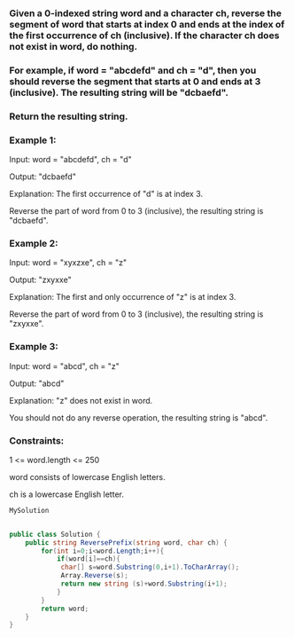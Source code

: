 ### Given a 0-indexed string word and a character ch, reverse the segment of word that starts at index 0 and ends at the index of the first occurrence of ch (inclusive). If the character ch does not exist in word, do nothing.

### For example, if word = "abcdefd" and ch = "d", then you should reverse the segment that starts at 0 and ends at 3 (inclusive). The resulting string will be "dcbaefd".

### Return the resulting string.

 

### Example 1:

Input: word = "abcdefd", ch = "d"

Output: "dcbaefd"

Explanation: The first occurrence of "d" is at index 3. 

Reverse the part of word from 0 to 3 (inclusive), the resulting string is "dcbaefd".

### Example 2:

Input: word = "xyxzxe", ch = "z"

Output: "zxyxxe"

Explanation: The first and only occurrence of "z" is at index 3.

Reverse the part of word from 0 to 3 (inclusive), the resulting string is "zxyxxe".

### Example 3:

Input: word = "abcd", ch = "z"

Output: "abcd"

Explanation: "z" does not exist in word.

You should not do any reverse operation, the resulting string is "abcd".

 

### Constraints:

1 <= word.length <= 250

word consists of lowercase English letters.

ch is a lowercase English letter.

```csharp
MySolution


public class Solution {
    public string ReversePrefix(string word, char ch) {
        for(int i=0;i<word.Length;i++){
            if(word[i]==ch){
             char[] s=word.Substring(0,i+1).ToCharArray();
             Array.Reverse(s);
             return new string (s)+word.Substring(i+1);
            }
        }
        return word;
    }
}
